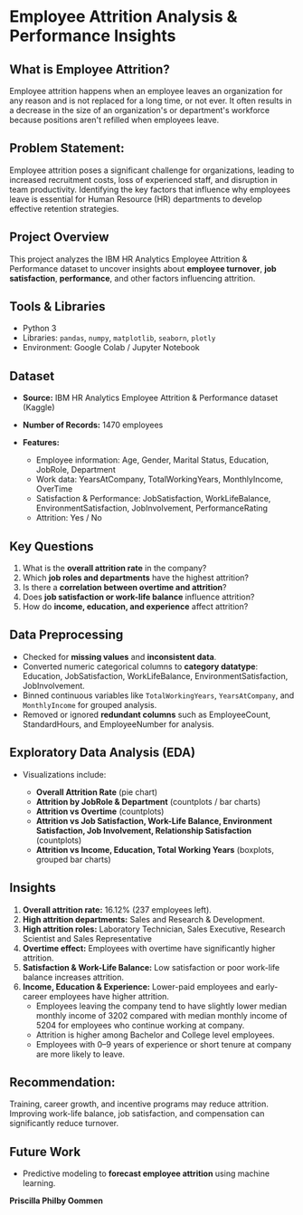 # Employee Attrition Analysis & Performance Insights

## **What is Employee Attrition?**

Employee attrition happens when an employee leaves an organization for any reason and is not replaced for a long time, or not ever. It often results in a decrease in the size of an organization's or department's workforce because positions aren't refilled when employees leave.


## **Problem Statement:**

Employee attrition poses a significant challenge for organizations, leading to increased recruitment costs, loss of experienced staff, and disruption in team productivity. Identifying the key factors that influence why employees leave is essential for Human Resource (HR) departments to develop effective retention strategies.


## **Project Overview**

This project analyzes the IBM HR Analytics Employee Attrition & Performance dataset to uncover insights about **employee turnover**, **job satisfaction**, **performance**, and other factors influencing attrition.


## **Tools & Libraries**

* Python 3
* Libraries: `pandas`, `numpy`, `matplotlib`, `seaborn`, `plotly`
* Environment: Google Colab / Jupyter Notebook


## **Dataset**

* **Source:** IBM HR Analytics Employee Attrition & Performance dataset (Kaggle)
* **Number of Records:** 1470 employees
* **Features:**

  * Employee information: Age, Gender, Marital Status, Education, JobRole, Department
  * Work data: YearsAtCompany, TotalWorkingYears, MonthlyIncome, OverTime
  * Satisfaction & Performance: JobSatisfaction, WorkLifeBalance, EnvironmentSatisfaction, JobInvolvement, PerformanceRating
  * Attrition: Yes / No

## **Key Questions**

1. What is the **overall attrition rate** in the company?
2. Which **job roles and departments** have the highest attrition?
3. Is there a **correlation between overtime and attrition**?
4. Does **job satisfaction or work-life balance** influence attrition?
5. How do **income, education, and experience** affect attrition?


## **Data Preprocessing**

* Checked for **missing values** and **inconsistent data**.
* Converted numeric categorical columns to **category datatype**: Education, JobSatisfaction, WorkLifeBalance, EnvironmentSatisfaction, JobInvolvement.
* Binned continuous variables like `TotalWorkingYears`, `YearsAtCompany`, and `MonthlyIncome` for grouped analysis.
* Removed or ignored **redundant columns** such as EmployeeCount, StandardHours, and EmployeeNumber for analysis.


## **Exploratory Data Analysis (EDA)**

* Visualizations include:

  * **Overall Attrition Rate** (pie chart)
  * **Attrition by JobRole & Department** (countplots / bar charts)
  * **Attrition vs Overtime** (countplots)
  * **Attrition vs Job Satisfaction, Work-Life Balance, Environment Satisfaction, Job Involvement, Relationship Satisfaction** (countplots)
  * **Attrition vs Income, Education, Total Working Years** (boxplots, grouped bar charts)


## **Insights**

1. **Overall attrition rate:** 16.12% (237 employees left).
2. **High attrition departments:** Sales and Research & Development.
3. **High attrition roles:** Laboratory Technician, Sales Executive, Research Scientist and Sales Representative
4. **Overtime effect:** Employees with overtime have significantly higher attrition.
5. **Satisfaction & Work-Life Balance:** Low satisfaction or poor work-life balance increases attrition.
6. **Income, Education & Experience:** Lower-paid employees and early-career employees have higher attrition.
   * Employees leaving the company tend to have slightly lower median monthly income of 3202 compared with median monthly income of 5204 for employees who continue working at company.
   * Attrition is higher among Bachelor and College level employees.
   * Employees with 0–9 years of experience or short tenure at company are more likely to leave.


## **Recommendation:**

Training, career growth, and incentive programs may reduce attrition. Improving work-life balance, job satisfaction, and compensation can significantly reduce turnover.


## **Future Work**

* Predictive modeling to **forecast employee attrition** using machine learning.



**Priscilla Philby Oommen**
